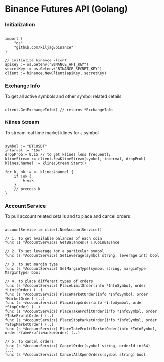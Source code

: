 
# Binance Futures API (Golang)


### Initialization

```golang

import (
    "os"
    "github.com/kiljag/binance"
)

// initialize binance client
apiKey := os.Getenv("BINANCE_API_KEY")
secretKey := os.Getenv("BINANCE_SECRET_KEY")
client := binance.NewClient(apiKey, secretKey)

```

### Exchange Info
To get all active symbols and other symbol related details
``` golang

client.GetExchangeInfo() // returns *ExchangeInfo

```

### Klines Stream
To stream real time market klines for a symbol

```golang

symbol := "BTCUSDT"
interval := "15m"
dropProb:= 0.15 // to get klines less frequently
klineStream := client.NewKlineStream(symbol, interval, dropProb)
klinesChannel := klinesStream.Start()

for k, ok := <- klinesChannel {
    if !ok {
        break
    }
    // process k
}

```


### Account Service
To pull account related details and to place and cancel orders


```golang

accountService := client.NewAccountService()

// 1. To get available balances of each coin
func (s *AccountService) GetBalances() []CoinBalance

// 2. To set leverage for a particular symbol
func (s *AccountService) SetLeverage(symbol string, leverage int) bool

// 3. to set margin type
func (s *AccountService) SetMarginType(symbol string, marginType MarginType) bool

// 4. to place different types of orders
func (s *AccountService) PlaceLimitOrder(info *InfoSymbol, order *LimitOrder) (..)
func (s *AccountService) PlaceMarketOrder(info *InfoSymbol, order *MarketOrder) (..)
func (s *AccountService) PlaceStopOrder(info *InfoSymbol, order *StopOrder) (..)
func (s *AccountService) PlaceTakeProfitOrder(info *InfoSymbol, order *TakeProfitOrder) (..)
func (s *AccountService) PlaceStopMarketOrder(info *InfoSymbol, order *StopMarketOrder) (..)
func (s *AccountService) PlaceTakeProfitMarketOrder(info *InfoSymbol, order *TakeProfitMarketOrder) (..)

// 5. to cancel orders
func (s *AccountService) CancelOrder(symbol string, orderId int64) (..)
func (s *AccountService) CancelAllOpenOrders(symbol string) bool

```